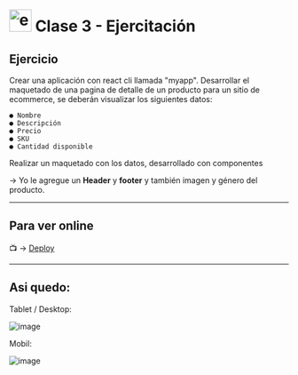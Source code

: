 # <img width="40" height="40" src="https://img.icons8.com/external-flaticons-lineal-color-flat-icons/40/external-class-online-education-flaticons-lineal-color-flat-icons-3.png" alt="external class online"/>  Clase 3 - Ejercitación

## Ejercicio

Crear una aplicación con react cli llamada "myapp".
Desarrollar el maquetado de una pagina de detalle de un producto para un sitio de
ecommerce, se deberán visualizar los siguientes datos:

```
● Nombre
● Descripción
● Precio
● SKU
● Cantidad disponible
```

Realizar un maquetado con los datos, desarrollado con componentes

-> Yo le agregue un **Header** y **footer** y también imagen y género del producto.

---

## Para ver online

:tv: -> [Deploy](https://oh-la-la-shoes.netlify.app/)

---

## Asi quedo:

Tablet / Desktop:

![image](https://github.com/eugenia1984/desarrollador-web-con-react/assets/72580574/5cae060a-082a-4430-815a-acba9865bd47)

Mobil:

![image](https://github.com/eugenia1984/desarrollador-web-con-react/assets/72580574/f3d1ef3b-29f1-4554-98af-bf32d877a487)

